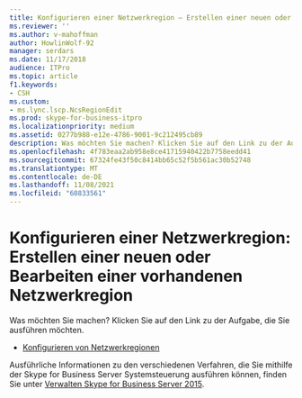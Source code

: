 ```yaml
---
title: Konfigurieren einer Netzwerkregion – Erstellen einer neuen oder Bearbeiten einer vorhandenen Netzwerkregion
ms.reviewer: ''
ms.author: v-mahoffman
author: HowlinWolf-92
manager: serdars
ms.date: 11/17/2018
audience: ITPro
ms.topic: article
f1.keywords:
- CSH
ms.custom:
- ms.lync.lscp.NcsRegionEdit
ms.prod: skype-for-business-itpro
ms.localizationpriority: medium
ms.assetid: 0277b988-e12e-4786-9001-9c212495cb89
description: Was möchten Sie machen? Klicken Sie auf den Link zu der Aufgabe, die Sie ausführen möchten.
ms.openlocfilehash: 4f783eaa2ab958e8ce41715940422b7758eedd41
ms.sourcegitcommit: 67324fe43f50c8414bb65c52f5b561ac30b52748
ms.translationtype: MT
ms.contentlocale: de-DE
ms.lasthandoff: 11/08/2021
ms.locfileid: "60833561"
---
```

# <a name="configure-a-network-region-create-new-or-edit-existing"></a>Konfigurieren einer Netzwerkregion: Erstellen einer neuen oder Bearbeiten einer vorhandenen Netzwerkregion

Was möchten Sie machen? Klicken Sie auf den Link zu der Aufgabe, die Sie ausführen möchten.

- [Konfigurieren von Netzwerkregionen](/previous-versions/office/lync-server-2013/lync-server-2013-creating-or-modifying-network-regions)

Ausführliche Informationen zu den verschiedenen Verfahren, die Sie mithilfe der Skype for Business Server Systemsteuerung ausführen können, finden Sie unter [Verwalten Skype for Business Server 2015](../../manage/manage.md).